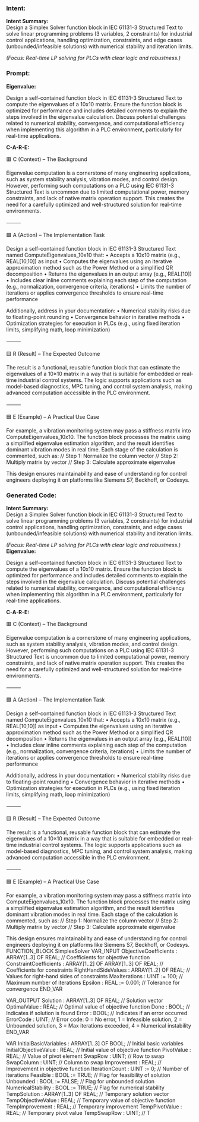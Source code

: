 ### Intent:
**Intent Summary:**  
Design a Simplex Solver function block in IEC 61131-3 Structured Text to solve linear programming problems (3 variables, 2 constraints) for industrial control applications, handling optimization, constraints, and edge cases (unbounded/infeasible solutions) with numerical stability and iteration limits.  

*(Focus: Real-time LP solving for PLCs with clear logic and robustness.)*

### Prompt:
**Eigenvalue:**

Design a self-contained function block in IEC 61131-3 Structured Text to compute the eigenvalues of a 10x10 matrix. Ensure the function block is optimized for performance and includes detailed comments to explain the steps involved in the eigenvalue calculation. Discuss potential challenges related to numerical stability, convergence, and computational efficiency when implementing this algorithm in a PLC environment, particularly for real-time applications.

**C-A-R-E:**

🟥 C (Context) – The Background

Eigenvalue computation is a cornerstone of many engineering applications, such as system stability analysis, vibration modes, and control design. However, performing such computations on a PLC using IEC 61131-3 Structured Text is uncommon due to limited computational power, memory constraints, and lack of native matrix operation support. This creates the need for a carefully optimized and well-structured solution for real-time environments.

⸻

🟩 A (Action) – The Implementation Task

Design a self-contained function block in IEC 61131-3 Structured Text named ComputeEigenvalues_10x10 that:
	•	Accepts a 10x10 matrix (e.g., REAL[10,10]) as input
	•	Computes the eigenvalues using an iterative approximation method such as the Power Method or a simplified QR decomposition
	•	Returns the eigenvalues in an output array (e.g., REAL[10])
	•	Includes clear inline comments explaining each step of the computation (e.g., normalization, convergence criteria, iterations)
	•	Limits the number of iterations or applies convergence thresholds to ensure real-time performance

Additionally, address in your documentation:
	•	Numerical stability risks due to floating-point rounding
	•	Convergence behavior in iterative methods
	•	Optimization strategies for execution in PLCs (e.g., using fixed iteration limits, simplifying math, loop minimization)

⸻

🟨 R (Result) – The Expected Outcome

The result is a functional, reusable function block that can estimate the eigenvalues of a 10×10 matrix in a way that is suitable for embedded or real-time industrial control systems. The logic supports applications such as model-based diagnostics, MPC tuning, and control system analysis, making advanced computation accessible in the PLC environment.

⸻

🟦 E (Example) – A Practical Use Case

For example, a vibration monitoring system may pass a stiffness matrix into ComputeEigenvalues_10x10. The function block processes the matrix using a simplified eigenvalue estimation algorithm, and the result identifies dominant vibration modes in real time. Each stage of the calculation is commented, such as:
// Step 1: Normalize the column vector
// Step 2: Multiply matrix by vector
// Step 3: Calculate approximate eigenvalue

This design ensures maintainability and ease of understanding for control engineers deploying it on platforms like Siemens S7, Beckhoff, or Codesys.

### Generated Code:
**Intent Summary:**  
Design a Simplex Solver function block in IEC 61131-3 Structured Text to solve linear programming problems (3 variables, 2 constraints) for industrial control applications, handling optimization, constraints, and edge cases (unbounded/infeasible solutions) with numerical stability and iteration limits.  

*(Focus: Real-time LP solving for PLCs with clear logic and robustness.)*
**Eigenvalue:**

Design a self-contained function block in IEC 61131-3 Structured Text to compute the eigenvalues of a 10x10 matrix. Ensure the function block is optimized for performance and includes detailed comments to explain the steps involved in the eigenvalue calculation. Discuss potential challenges related to numerical stability, convergence, and computational efficiency when implementing this algorithm in a PLC environment, particularly for real-time applications.

**C-A-R-E:**

🟥 C (Context) – The Background

Eigenvalue computation is a cornerstone of many engineering applications, such as system stability analysis, vibration modes, and control design. However, performing such computations on a PLC using IEC 61131-3 Structured Text is uncommon due to limited computational power, memory constraints, and lack of native matrix operation support. This creates the need for a carefully optimized and well-structured solution for real-time environments.

⸻

🟩 A (Action) – The Implementation Task

Design a self-contained function block in IEC 61131-3 Structured Text named ComputeEigenvalues_10x10 that:
	•	Accepts a 10x10 matrix (e.g., REAL[10,10]) as input
	•	Computes the eigenvalues using an iterative approximation method such as the Power Method or a simplified QR decomposition
	•	Returns the eigenvalues in an output array (e.g., REAL[10])
	•	Includes clear inline comments explaining each step of the computation (e.g., normalization, convergence criteria, iterations)
	•	Limits the number of iterations or applies convergence thresholds to ensure real-time performance

Additionally, address in your documentation:
	•	Numerical stability risks due to floating-point rounding
	•	Convergence behavior in iterative methods
	•	Optimization strategies for execution in PLCs (e.g., using fixed iteration limits, simplifying math, loop minimization)

⸻

🟨 R (Result) – The Expected Outcome

The result is a functional, reusable function block that can estimate the eigenvalues of a 10×10 matrix in a way that is suitable for embedded or real-time industrial control systems. The logic supports applications such as model-based diagnostics, MPC tuning, and control system analysis, making advanced computation accessible in the PLC environment.

⸻

🟦 E (Example) – A Practical Use Case

For example, a vibration monitoring system may pass a stiffness matrix into ComputeEigenvalues_10x10. The function block processes the matrix using a simplified eigenvalue estimation algorithm, and the result identifies dominant vibration modes in real time. Each stage of the calculation is commented, such as:
// Step 1: Normalize the column vector
// Step 2: Multiply matrix by vector
// Step 3: Calculate approximate eigenvalue

This design ensures maintainability and ease of understanding for control engineers deploying it on platforms like Siemens S7, Beckhoff, or Codesys.
FUNCTION_BLOCK SimplexSolver
VAR_INPUT
    ObjectiveCoefficients : ARRAY[1..3] OF REAL; // Coefficients for objective function
    ConstraintCoefficients : ARRAY[1..2] OF ARRAY[1..3] OF REAL; // Coefficients for constraints
    RightHandSideValues : ARRAY[1..2] OF REAL; // Values for right-hand sides of constraints
    MaxIterations : UINT := 100; // Maximum number of iterations
    Epsilon : REAL := 0.001; // Tolerance for convergence
END_VAR

VAR_OUTPUT
    Solution : ARRAY[1..3] OF REAL; // Solution vector
    OptimalValue : REAL; // Optimal value of objective function
    Done : BOOL; // Indicates if solution is found
    Error : BOOL; // Indicates if an error occurred
    ErrorCode : UINT; // Error code: 0 = No error, 1 = Infeasible solution, 2 = Unbounded solution, 3 = Max iterations exceeded, 4 = Numerical instability
END_VAR

VAR
    InitialBasicVariables : ARRAY[1..3] OF BOOL; // Initial basic variables
    InitialObjectiveValue : REAL; // Initial value of objective function
    PivotValue : REAL; // Value of pivot element
    SwapRow : UINT; // Row to swap
    SwapColumn : UINT; // Column to swap
    Improvement : REAL; // Improvement in objective function
    IterationCount : UINT := 0; // Number of iterations
    Feasible : BOOL := TRUE; // Flag for feasibility of solution
    Unbounded : BOOL := FALSE; // Flag for unbounded solution
    NumericalStability : BOOL := TRUE; // Flag for numerical stability
    TempSolution : ARRAY[1..3] OF REAL; // Temporary solution vector
    TempObjectiveValue : REAL; // Temporary value of objective function
    TempImprovement : REAL; // Temporary improvement
    TempPivotValue : REAL; // Temporary pivot value
    TempSwapRow : UINT; // T
